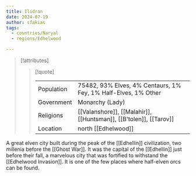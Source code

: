 ```yaml
---
title: Ilidran
date: 2024-07-19
author: sfakias
tags:
  - countries/Naryal
  - regions/Edhelwood

---
```

> [!attributes]
> 
> > [!quote]
> >
> > | | |
> > | --- | --- |
> > | Population | 75482, 93% Elves, 4% Centaurs, 1% Fey, 1% Half-Elves, 1% Other |
> > | Government | Monarchy (Lady) |
> > | Religions | [[Valanshore]], [[Malahir]], [[Huntsman]], [[B'tolen]], [[Tarov]] |
> > | Location | north [[Edhelwood]] |

A great elven city built during the peak of the [[Edhellin]] civilization, two millenia before the [[Ghost War]]. It was the capital of the [[Edhellin]] just before their fall, a marvelous city that was fortified to withstand the [[Edhelwood Invasion]]. It is one of the few places where half-elven orcs can be found.


